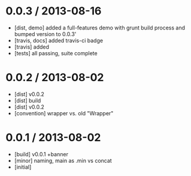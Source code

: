 
0.0.3 / 2013-08-16 
==================

 * [dist, demo] added a full-features demo with grunt build process and bumped version to 0.0.3'
 * [travis, docs] added travis-ci badge
 * [travis] added
 * [tests] all passing, suite complete

0.0.2 / 2013-08-02 
==================
 
 * [dist] v0.0.2
 * [dist] build
 * [dist] v0.0.2
 * [convention] wrapper vs. old "Wrapper"

0.0.1 / 2013-08-02 
==================

 * [build] v0.0.1 +banner
 * [minor] naming, main as .min vs concat
 * [initial]
